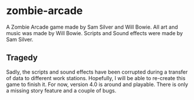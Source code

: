 # zombie-arcade
A Zombie Arcade game made by Sam Silver and Will Bowie. All art and music was made by Will Bowie. Scripts and Sound effects were made by Sam Silver.

## Tragedy
Sadly, the scripts and sound effects have been corrupted during a transfer of data to different work stations. 
Hopefully, I will be able to re-create this game to finish it. For now, version 4.0 is around and playable. There is only a missing story feature and a couple of bugs.